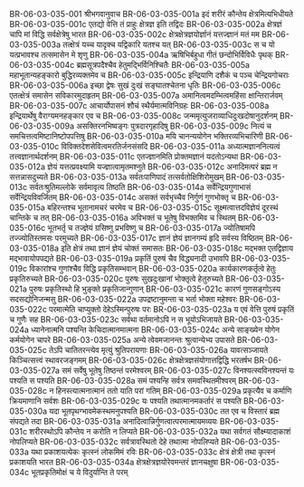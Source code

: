 BR-06-03-035-001	श्रीभगवानुवाच
BR-06-03-035-001a	इदं शरीरं कौन्तेय क्षेत्रमित्यभिधीयते
BR-06-03-035-001c	एतद्यो वेत्ति तं प्राहुः क्षेत्रज्ञ इति तद्विदः
BR-06-03-035-002a	क्षेत्रज्ञं चापि मां विद्धि सर्वक्षेत्रेषु भारत
BR-06-03-035-002c	क्षेत्रक्षेत्रज्ञयोर्ज्ञानं यत्तज्ज्ञानं मतं मम
BR-06-03-035-003a	तत्क्षेत्रं यच्च यादृक्च यद्विकारि यतश्च यत्
BR-06-03-035-003c	स च यो यत्प्रभावश्च तत्समासेन मे शृणु
BR-06-03-035-004a	ऋषिभिर्बहुधा गीतं छन्दोभिर्विविधैः पृथक्
BR-06-03-035-004c	ब्रह्मसूत्रपदैश्चैव हेतुमद्भिर्विनिश्चितैः
BR-06-03-035-005a	महाभूतान्यहङ्कारो बुद्धिरव्यक्तमेव च
BR-06-03-035-005c	इन्द्रियाणि दशैकं च पञ्च चेन्द्रियगोचराः
BR-06-03-035-006a	इच्छा द्वेषः सुखं दुःखं सङ्घातश्चेतना धृतिः
BR-06-03-035-006c	एतत्क्षेत्रं समासेन सविकारमुदाहृतम्
BR-06-03-035-007a	अमानित्वमदम्भित्वमहिंसा क्षान्तिरार्जवम्
BR-06-03-035-007c	आचार्योपासनं शौचं स्थैर्यमात्मविनिग्रहः
BR-06-03-035-008a	इन्द्रियार्थेषु वैराग्यमनहङ्कार एव च
BR-06-03-035-008c	जन्ममृत्युजराव्याधिदुःखदोषानुदर्शनम्
BR-06-03-035-009a	असक्तिरनभिष्वङ्गः पुत्रदारगृहादिषु
BR-06-03-035-009c	नित्यं च समचित्तत्वमिष्टानिष्टोपपत्तिषु
BR-06-03-035-010a	मयि चानन्ययोगेन भक्तिरव्यभिचारिणी
BR-06-03-035-010c	विविक्तदेशसेवित्वमरतिर्जनसंसदि
BR-06-03-035-011a	अध्यात्मज्ञाननित्यत्वं तत्त्वज्ञानार्थदर्शनम्
BR-06-03-035-011c	एतज्ज्ञानमिति प्रोक्तमज्ञानं यदतोऽन्यथा
BR-06-03-035-012a	ज्ञेयं यत्तत्प्रवक्ष्यामि यज्ज्ञात्वामृतमश्नुते
BR-06-03-035-012c	अनादिमत्परं ब्रह्म न सत्तन्नासदुच्यते
BR-06-03-035-013a	सर्वतःपाणिपादं तत्सर्वतोक्षिशिरोमुखम्
BR-06-03-035-013c	सर्वतःश्रुतिमल्लोके सर्वमावृत्य तिष्ठति
BR-06-03-035-014a	सर्वेन्द्रियगुणाभासं सर्वेन्द्रियविवर्जितम्
BR-06-03-035-014c	असक्तं सर्वभृच्चैव निर्गुणं गुणभोक्तृ च
BR-06-03-035-015a	बहिरन्तश्च भूतानामचरं चरमेव च
BR-06-03-035-015c	सूक्ष्मत्वात्तदविज्ञेयं दूरस्थं चान्तिके च तत्
BR-06-03-035-016a	अविभक्तं च भूतेषु विभक्तमिव च स्थितम्
BR-06-03-035-016c	भूतभर्तृ च तज्ज्ञेयं ग्रसिष्णु प्रभविष्णु च
BR-06-03-035-017a	ज्योतिषामपि तज्ज्योतिस्तमसः परमुच्यते
BR-06-03-035-017c	ज्ञानं ज्ञेयं ज्ञानगम्यं हृदि सर्वस्य विष्ठितम्
BR-06-03-035-018a	इति क्षेत्रं तथा ज्ञानं ज्ञेयं चोक्तं समासतः
BR-06-03-035-018c	मद्भक्त एतद्विज्ञाय मद्भावायोपपद्यते
BR-06-03-035-019a	प्रकृतिं पुरुषं चैव विद्ध्यनादी उभावपि
BR-06-03-035-019c	विकारांश्च गुणांश्चैव विद्धि प्रकृतिसम्भवान्
BR-06-03-035-020a	कार्यकारणकर्तृत्वे हेतुः प्रकृतिरुच्यते
BR-06-03-035-020c	पुरुषः सुखदुःखानां भोक्तृत्वे हेतुरुच्यते
BR-06-03-035-021a	पुरुषः प्रकृतिस्थो हि भुङ्क्ते प्रकृतिजान्गुणान्
BR-06-03-035-021c	कारणं गुणसङ्गोऽस्य सदसद्योनिजन्मसु
BR-06-03-035-022a	उपद्रष्टानुमन्ता च भर्ता भोक्ता महेश्वरः
BR-06-03-035-022c	परमात्मेति चाप्युक्तो देहेऽस्मिन्पुरुषः परः
BR-06-03-035-023a	य एवं वेत्ति पुरुषं प्रकृतिं च गुणैः सह
BR-06-03-035-023c	सर्वथा वर्तमानोऽपि न स भूयोऽभिजायते
BR-06-03-035-024a	ध्यानेनात्मनि पश्यन्ति केचिदात्मानमात्मना
BR-06-03-035-024c	अन्ये साङ्ख्येन योगेन कर्मयोगेन चापरे
BR-06-03-035-025a	अन्ये त्वेवमजानन्तः श्रुत्वान्येभ्य उपासते
BR-06-03-035-025c	तेऽपि चातितरन्त्येव मृत्युं श्रुतिपरायणाः
BR-06-03-035-026a	यावत्सञ्जायते किञ्चित्सत्त्वं स्थावरजङ्गमम्
BR-06-03-035-026c	क्षेत्रक्षेत्रज्ञसंयोगात्तद्विद्धि भरतर्षभ
BR-06-03-035-027a	समं सर्वेषु भूतेषु तिष्ठन्तं परमेश्वरम्
BR-06-03-035-027c	विनश्यत्स्वविनश्यन्तं यः पश्यति स पश्यति
BR-06-03-035-028a	समं पश्यन्हि सर्वत्र समवस्थितमीश्वरम्
BR-06-03-035-028c	न हिनस्त्यात्मनात्मानं ततो याति परां गतिम्
BR-06-03-035-029a	प्रकृत्यैव च कर्माणि क्रियमाणानि सर्वशः
BR-06-03-035-029c	यः पश्यति तथात्मानमकर्तारं स पश्यति
BR-06-03-035-030a	यदा भूतपृथग्भावमेकस्थमनुपश्यति
BR-06-03-035-030c	तत एव च विस्तारं ब्रह्म संपद्यते तदा
BR-06-03-035-031a	अनादित्वान्निर्गुणत्वात्परमात्मायमव्ययः
BR-06-03-035-031c	शरीरस्थोऽपि कौन्तेय न करोति न लिप्यते
BR-06-03-035-032a	यथा सर्वगतं सौक्ष्म्यादाकाशं नोपलिप्यते
BR-06-03-035-032c	सर्वत्रावस्थितो देहे तथात्मा नोपलिप्यते
BR-06-03-035-033a	यथा प्रकाशयत्येकः कृत्स्नं लोकमिमं रविः
BR-06-03-035-033c	क्षेत्रं क्षेत्री तथा कृत्स्नं प्रकाशयति भारत
BR-06-03-035-034a	क्षेत्रक्षेत्रज्ञयोरेवमन्तरं ज्ञानचक्षुषा
BR-06-03-035-034c	भूतप्रकृतिमोक्षं च ये विदुर्यान्ति ते परम्
